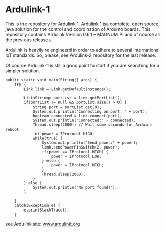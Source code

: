 Ardulink-1
========

This is the repository for Ardulink 1. Ardulink 1 isa complete, open source, java solution for the control and coordination of Arduino boards. This repository contains Ardulink Version 0.6.1 – MAGNUM PI and of course all the previous releases.

Ardulink is heavily re engineerd in order to adhere to several international IoT standards. So, please, see Ardulink-2 repository for the last release.

Of course Ardulink-1 is still a good point to start if you are searching for a simpler solution.

	public static void main(String[] args) {
		try {
			Link link = Link.getDefaultInstance();

			List<String> portList = link.getPortList();
			if(portList != null && portList.size() > 0) {
				String port = portList.get(0);
				System.out.println("Connecting on port: " + port);
				boolean connected = link.connect(port);
				System.out.println("Connected:" + connected);
				Thread.sleep(2000); // Wait some seconds for Arduino reboot
				int power = IProtocol.HIGH;
				while(true) {
					System.out.println("Send power:" + power);
					link.sendPowerPinSwitch(2, power);
					if(power == IProtocol.HIGH) {
						power = IProtocol.LOW;
					} else {
						power = IProtocol.HIGH;
					}
					Thread.sleep(2000);
				}
			} else {
				System.out.println("No port found!");
			}
						
		}
		catch(Exception e) {
			e.printStackTrace();
		}


see Ardulink site: www.ardulink.org


